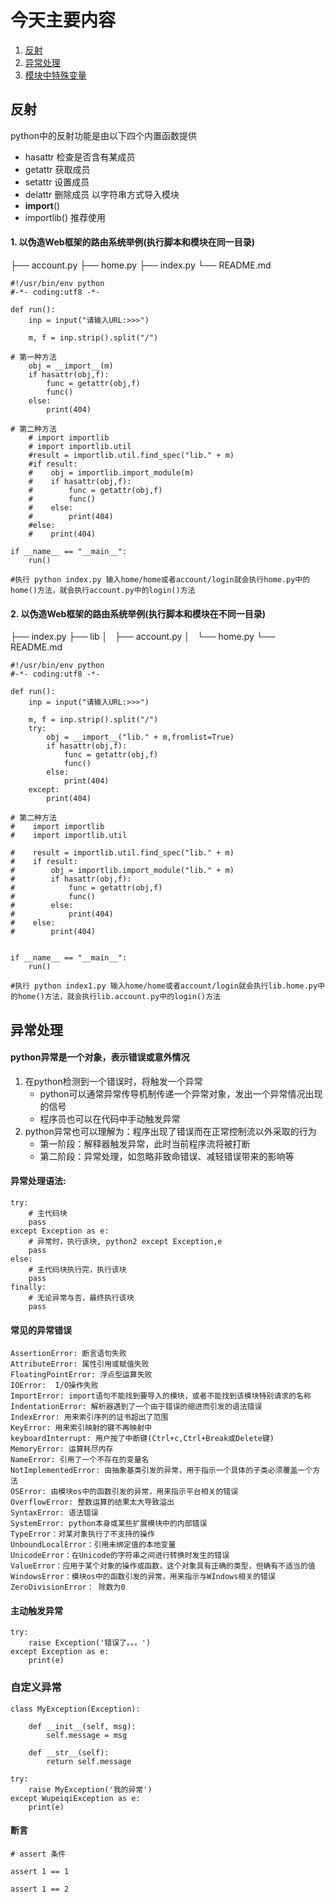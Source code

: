 # 今天主要内容
1. [反射](https://github.com/xiaozhiqi2000/learn_python/tree/master/day07#json%E6%A8%A1%E5%9D%97)
2. [异常处理](https://github.com/xiaozhiqi2000/learn_python/tree/master/day07#pickle%E6%A8%A1%E5%9D%97)
3. [模块中特殊变量](https://github.com/xiaozhiqi2000/learn_python/tree/master/day07#xml%E6%A8%A1%E5%9D%97)

## 反射

python中的反射功能是由以下四个内置函数提供
- hasattr 检查是否含有某成员
- getattr 获取成员
- setattr 设置成员
- delattr 删除成员
以字符串方式导入模块
- __import__()
- importlib() 推荐使用
#### 1. 以伪造Web框架的路由系统举例(执行脚本和模块在同一目录)
├── account.py
├── home.py
├── index.py
└── README.md
```
#!/usr/bin/env python
#-*- coding:utf8 -*-

def run():
    inp = input("请输入URL:>>>")

    m, f = inp.strip().split("/")

# 第一种方法
    obj = __import__(m)      
    if hasattr(obj,f):
        func = getattr(obj,f)
        func()
    else:
        print(404)

# 第二种方法
    # import importlib
    # import importlib.util
    #result = importlib.util.find_spec("lib." + m)
    #if result:
    #    obj = importlib.import_module(m)
    #    if hasattr(obj,f):
    #        func = getattr(obj,f)
    #        func()
    #    else:
    #        print(404)
    #else:
    #    print(404)

if __name__ == "__main__":
    run()

#执行 python index.py 输入home/home或者account/login就会执行home.py中的home()方法，就会执行account.py中的login()方法
```
#### 2. 以伪造Web框架的路由系统举例(执行脚本和模块在不同一目录)
├── index.py
├── lib
│   ├── account.py
│   └── home.py
└── README.md
```
#!/usr/bin/env python
#-*- coding:utf8 -*-

def run():
    inp = input("请输入URL:>>>")

    m, f = inp.strip().split("/")
    try:
        obj = __import__("lib." + m,fromlist=True)
        if hasattr(obj,f):
            func = getattr(obj,f)
            func()
        else:
            print(404)
    except:
        print(404)

# 第二种方法
#    import importlib
#    import importlib.util

#    result = importlib.util.find_spec("lib." + m)
#    if result:
#        obj = importlib.import_module("lib." + m)
#        if hasattr(obj,f):
#            func = getattr(obj,f)
#            func()
#        else:
#            print(404)
#    else:
#        print(404)


if __name__ == "__main__":
    run()

#执行 python index1.py 输入home/home或者account/login就会执行lib.home.py中的home()方法，就会执行lib.account.py中的login()方法
```
## 异常处理

#### python异常是一个对象，表示错误或意外情况
1. 在python检测到一个错误时，将触发一个异常
   - python可以通常异常传导机制传递一个异常对象，发出一个异常情况出现的信号
   - 程序员也可以在代码中手动触发异常
2. python异常也可以理解为：程序出现了错误而在正常控制流以外采取的行为
   - 第一阶段：解释器触发异常，此时当前程序流将被打断
   - 第二阶段：异常处理，如忽略非致命错误、减轻错误带来的影响等

#### 异常处理语法:
```
try:
    # 主代码块
    pass
except Exception as e:
    # 异常时，执行该块, python2 except Exception,e
    pass
else:
    # 主代码块执行完，执行该块
    pass
finally:
    # 无论异常与否，最终执行该块
    pass
```
#### 常见的异常错误
```
AssertionError: 断言语句失败
AttributeError: 属性引用或赋值失败
FloatingPointError: 浮点型运算失败
IOError:  I/O操作失败
ImportError: import语句不能找到要导入的模块，或者不能找到该模块特别请求的名称
IndentationError: 解析器遇到了一个由于错误的缩进而引发的语法错误
IndexError: 用来索引序列的证书超出了范围
KeyError: 用来索引映射的键不再映射中
keyboardInterrupt: 用户按了中断键(Ctrl+c,Ctrl+Break或Delete键)
MemoryError: 运算耗尽内存
NameError: 引用了一个不存在的变量名
NotImplementedError: 由抽象基类引发的异常，用于指示一个具体的子类必须覆盖一个方法
OSError: 由模块os中的函数引发的异常，用来指示平台相关的错误
OverflowError: 整数运算的结果太大导致溢出
SyntaxError: 语法错误
SystemError: python本身或某些扩展模块中的内部错误
TypeError：对某对象执行了不支持的操作
UnboundLocalError：引用未绑定值的本地变量
UnicodeError：在Unicode的字符串之间进行转换时发生的错误
ValueError：应用于某个对象的操作或函数，这个对象具有正确的类型，但确有不适当的值
WindowsError：模块os中的函数引发的异常，用来指示与WIndows相关的错误
ZeroDivisionError： 除数为0
```
#### 主动触发异常
```
try:
    raise Exception('错误了。。。')
except Exception as e:
    print(e)
```
### 自定义异常
```
class MyException(Exception):
  
    def __init__(self, msg):
        self.message = msg
  
    def __str__(self):
        return self.message
  
try:
    raise MyException('我的异常')
except WupeiqiException as e:
    print(e)
```
#### 断言
```
# assert 条件
  
assert 1 == 1
  
assert 1 == 2
```













